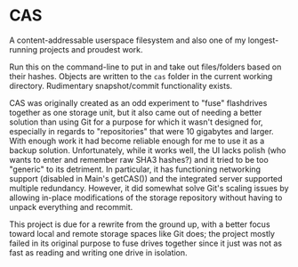 # CAS
A content-addressable userspace filesystem and also one of my longest-running projects and proudest work.

Run this on the command-line to put in and take out files/folders based on their hashes. Objects are written to the `cas` folder in the current working directory. Rudimentary snapshot/commit functionality exists.

CAS was originally created as an odd experiment to "fuse" flashdrives together as one storage unit, but it also came out of needing a better solution than using Git for a purpose for which it wasn't designed for, especially in regards to "repositories" that were 10 gigabytes and larger. With enough work it had become reliable enough for me to use it as a backup solution. Unfortunately, while it works well, the UI lacks polish (who wants to enter and remember raw SHA3 hashes?) and it tried to be too "generic" to its detriment. In particular, it has functioning networking support (disabled in Main's getCAS()) and the integrated server supported multiple redundancy. However, it did somewhat solve Git's scaling issues by allowing in-place modifications of the storage repository without having to unpack everything and recommit.

This project is due for a rewrite from the ground up, with a better focus toward local and remote storage spaces like Git does; the project mostly failed in its original purpose to fuse drives together since it just was not as fast as reading and writing one drive in isolation.
